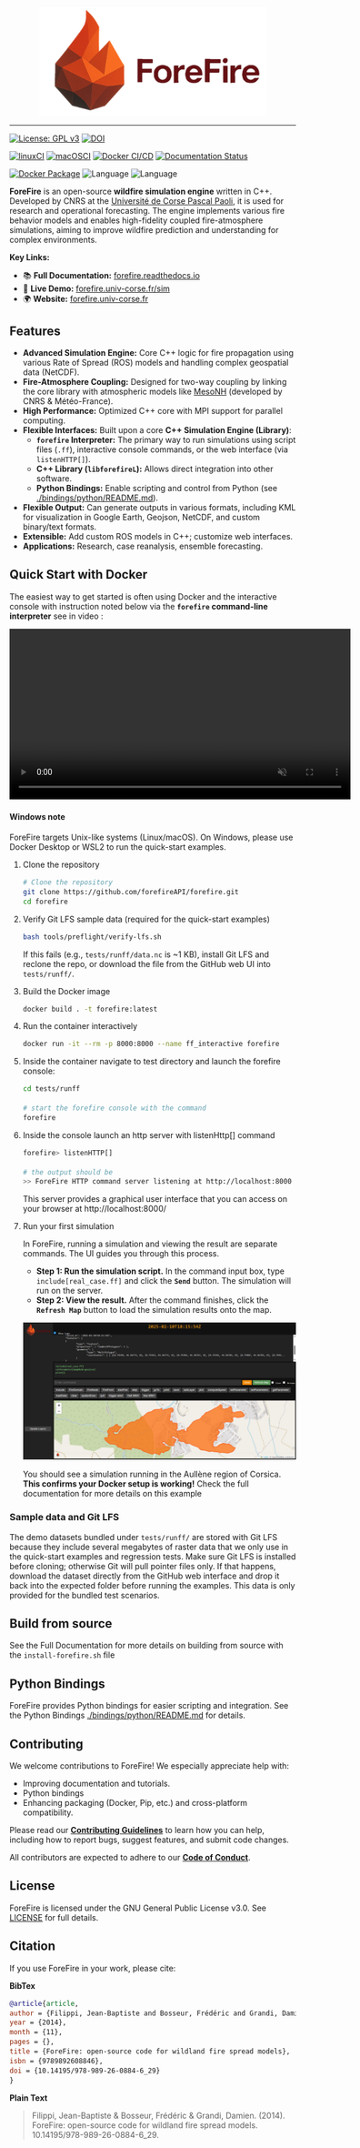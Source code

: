 <p align="center">
  <img src="./docs/source/_static/forefire.svg" alt="ForeFire Logo" width="400">
</p>


---
<!-- Identity & Citation -->
[![License: GPL v3](https://img.shields.io/badge/License-GPLv3-blue.svg)](https://www.gnu.org/licenses/gpl-3.0)
[![DOI](https://img.shields.io/badge/DOI-10.14195/978--989--26--0884--6_29-blue)](https://www.researchgate.net/publication/278769168_ForeFire_open-source_code_for_wildland_fire_spread_models) <!-- Or use Zenodo DOI if available -->
<!-- Project Health & Status -->
[![linuxCI](https://github.com/forefireAPI/forefire/actions/workflows/main.yml/badge.svg)](https://github.com/forefireAPI/forefire/actions/workflows/main.yml)
[![macOSCI](https://github.com/forefireAPI/forefire/actions/workflows/macos.yml/badge.svg)](https://github.com/forefireAPI/forefire/actions/workflows/macos.yml)
[![Docker CI/CD](https://github.com/forefireAPI/forefire/actions/workflows/docker.yml/badge.svg)](https://github.com/forefireAPI/forefire/actions/workflows/docker.yml)
[![Documentation Status](https://readthedocs.org/projects/forefire/badge/?version=latest)](https://forefire.readthedocs.io/en/latest/?badge=latest)
<!-- Distribution and Technical Stack -->
[![Docker Package](https://img.shields.io/badge/Docker-Package-blue?logo=docker&logoColor=white)](https://github.com/forefireAPI/forefire/pkgs/container/forefire)
![Language](https://img.shields.io/badge/C++-00599C?logo=c%2B%2B&logoColor=white)
![Language](https://img.shields.io/badge/Python-3776AB?logo=python&logoColor=white)


**ForeFire** is an open-source **wildfire simulation engine** written in C++. Developed by CNRS at the [Université de Corse Pascal Paoli](https://www.univ-corse.fr/), it is used for research and operational forecasting. The engine implements various fire behavior models and enables high-fidelity coupled fire-atmosphere simulations, aiming to improve wildfire prediction and understanding for complex environments.


**Key Links:**
- 📚 **Full Documentation:** [forefire.readthedocs.io](https://forefire.readthedocs.io/en/latest/)
- 🚀 **Live Demo:** [forefire.univ-corse.fr/sim](http://forefire.univ-corse.fr/sim)
- 🌍 **Website:** [forefire.univ-corse.fr](https://forefire.univ-corse.fr/)

## Features

*   **Advanced Simulation Engine:** Core C++ logic for fire propagation using various Rate of Spread (ROS) models and handling complex geospatial data (NetCDF).
*   **Fire-Atmosphere Coupling:** Designed for two-way coupling by linking the core library with atmospheric models like [MesoNH](https://mesonh.aero.obs-mip.fr/mesonh/) (developed by CNRS & Météo-France).
*   **High Performance:** Optimized C++ core with MPI support for parallel computing.
*   **Flexible Interfaces:** Built upon a core **C++ Simulation Engine (Library)**:
    *   **`forefire` Interpreter:** The primary way to run simulations using script files (`.ff`), interactive console commands, or the web interface (via `listenHTTP[]`).
    *   **C++ Library (`libforefireL`):** Allows direct integration into other software.
    *   **Python Bindings:** Enable scripting and control from Python (see [./bindings/python/README.md](./bindings/python/README.md)).
*   **Flexible Output:** Can generate outputs in various formats, including KML for visualization in Google Earth, Geojson, NetCDF, and custom binary/text formats.
*   **Extensible:** Add custom ROS models in C++; customize web interfaces.
*   **Applications:** Research, case reanalysis, ensemble forecasting.


## Quick Start with Docker





The easiest way to get started is often using Docker and the interactive console with instruction noted below via the **`forefire` command-line interpreter** see in video :

<video src="https://github.com/user-attachments/assets/e257fa8c-5880-4b96-a671-5e3af576be48" width="600" autoplay loop muted playsinline></video>


#### Windows note

ForeFire targets Unix-like systems (Linux/macOS). On Windows, please use Docker Desktop or WSL2 to run the quick-start examples.

1. Clone the repository
    
    ``` bash
    # Clone the repository
    git clone https://github.com/forefireAPI/forefire.git
    cd forefire
    ```

2. Verify Git LFS sample data (required for the quick-start examples)

    ```bash
    bash tools/preflight/verify-lfs.sh
    ```
    If this fails (e.g., `tests/runff/data.nc` is ~1 KB), install Git LFS and reclone the repo, or download the file from the GitHub web UI into `tests/runff/`.

3. Build the Docker image 

    ```bash
    docker build . -t forefire:latest
    ```

4. Run the container interactively

    ```bash
    docker run -it --rm -p 8000:8000 --name ff_interactive forefire
    ```
5. Inside the container navigate to test directory and launch the forefire console:
    ```bash
    cd tests/runff

    # start the forefire console with the command
    forefire
    ```

6. Inside the console launch an http server with listenHttp[] command

    ```bash
    forefire> listenHTTP[]

    # the output should be
    >> ForeFire HTTP command server listening at http://localhost:8000
    ```

    This server provides a graphical user interface that you can access on your browser at http://localhost:8000/

7. Run your first simulation
    
    In ForeFire, running a simulation and viewing the result are separate commands. The UI guides you through this process.
    - **Step 1: Run the simulation script.** In the command input box, type `include[real_case.ff]` and click the **`Send`** button. The simulation will run on the server.
    - **Step 2: View the result.** After the command finishes, click the **`Refresh Map`** button to load the simulation results onto the map.
    
    ![ForeFire Web UI showing a simulation example](docs/source/_static/images/gui_real_case_ff.jpg)
    
    You should see a simulation running in the Aullène region of Corsica. **This confirms your Docker setup is working!** Check the full documentation for more details on this example

### Sample data and Git LFS

The demo datasets bundled under `tests/runff/` are stored with Git LFS because they include several megabytes of raster data that we only use in the quick-start examples and regression tests. Make sure Git LFS is installed before cloning; otherwise Git will pull pointer files only. If that happens, download the dataset directly from the GitHub web interface and drop it back into the expected folder before running the examples. This data is only provided for the bundled test scenarios.

## Build from source

See the Full Documentation for more details on building from source with the `install-forefire.sh` file

## Python Bindings
ForeFire provides Python bindings for easier scripting and integration. See the Python Bindings [./bindings/python/README.md](./bindings/python/README.md) for details.

## Contributing

We welcome contributions to ForeFire! We especially appreciate help with:

- Improving documentation and tutorials.
- Python bindings
- Enhancing packaging (Docker, Pip, etc.) and cross-platform compatibility.

 Please read our **[Contributing Guidelines](CONTRIBUTING.md)** to learn how you can help, including how to report bugs, suggest features, and submit code changes.

All contributors are expected to adhere to our **[Code of Conduct](CODE_OF_CONDUCT.md)**.


## License
ForeFire is licensed under the GNU General Public License v3.0. See [LICENSE](./LICENSE) for full details.

## Citation
If you use ForeFire in your work, please cite:

**BibTex**
```bibtex
@article{article,
author = {Filippi, Jean-Baptiste and Bosseur, Frédéric and Grandi, Damien},
year = {2014},
month = {11},
pages = {},
title = {ForeFire: open-source code for wildland fire spread models},
isbn = {9789892608846},
doi = {10.14195/978-989-26-0884-6_29}
}
```

**Plain Text**
> Filippi, Jean-Baptiste & Bosseur, Frédéric & Grandi, Damien. (2014). ForeFire: open-source code for wildland fire spread models. 10.14195/978-989-26-0884-6_29. 
